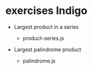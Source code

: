 # exercises Indigo

- Largest product in a series
    - product-series.js

- Largest palindrome product
    - palindrome.js